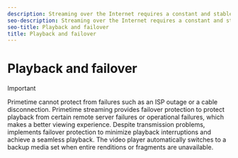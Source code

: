 ```yaml
---
description: Streaming over the Internet requires a constant and stable connection to play a stream from a remote server. However, the variability of a viewer's Internet connection or streaming playback means that remote playback might not have the quality of media that is played locally.
seo-description: Streaming over the Internet requires a constant and stable connection to play a stream from a remote server. However, the variability of a viewer's Internet connection or streaming playback means that remote playback might not have the quality of media that is played locally.
seo-title: Playback and failover
title: Playback and failover
---
```


# Playback and failover

>[!IMPORTANT]
>
>Primetime cannot protect from failures such as an ISP outage or a cable disconnection.
Primetime streaming provides failover protection to protect playback from certain remote server failures or operational failures, which makes a better viewing experience. Despite transmission problems,  implements failover protection to minimize playback interruptions and achieve a seamless playback. The video player automatically switches to a backup media set when entire renditions or fragments are unavailable.


